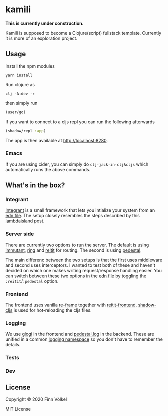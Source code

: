 # kamili

**This is currently under construction.**

Kamili is supposed to become a Clojure(script) fullstack template. Currently it
is more of an exploration project.

## Usage

Install the npm modules
```
yarn install
```

Run clojure as
```
clj -A:dev -r
```

then simply run
```clj
(user/go)
```
If you want to connect to a cljs repl you can run the following
afterwards
```clj
(shadow/repl :app)
```

The app is then available at [http://localhost:8280](http://localhost:8280).

### Emacs
If you are using cider, you can simply do `clj-jack-in-clj&cljs` which automatically
runs the above commands.

## What's in the box?

### Integrant

[Integrant](https://github.com/weavejester/integrant) is a small framework
that lets you intialize your system from an [edn file](resources/kamili/system.edn).
The setup closely resembles the steps described by this
[lambdaisland](https://lambdaisland.com/blog/2019-12-11-advent-of-parens-11-integrant-in-practice)
post.

### Server side

There are currently two options to run the server.
The default is using [immutant](https://github.com/immutant/immutant),
[ring](https://github.com/ring-clojure/ring) and [reitit](https://github.com/metosin/reitit)
for routing.
The second is using [pedestal](https://github.com/pedestal/pedestal).

The main differenc between the two setups is that the first uses
middleware and second uses interceptors. I wanted to test both of
these and haven't decided on which one makes writing request/response
handling easier.
You can switch between these two options in the [edn file](resources/kamili/system.edn)
by toggling the `:reitit`/`:pedestal` option.

### Frontend

The frontend uses vanilla [re-frame](https://github.com/day8/re-frame) together
with [reitit-frontend](https://github.com/metosin/reitit).
[shadow-cljs](https://github.com/thheller/shadow-cljs) is used for hot-reloading
the cljs files.

### Logging

We use [glogi](https://github.com/lambdaisland/glogi) in the frontend and
[pedestal.log](https://github.com/pedestal/pedestal/tree/master/log) in the backend.
These are unified in a common [logging namespace](src/io/kamili/logging.cljc) so you don't
have to remember the details.

### Tests

### Dev

## License

Copyright © 2020 Finn Völkel

MIT License
